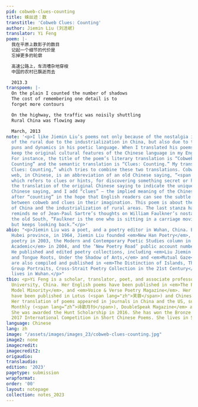 ```yaml
---
pid: cobweb-clues-counting
title: 蛛丝迹：数
transtitle: 'Cobweb Clues: Counting'
author: Jiemin Liu (刘洁岷)
translator: Yi Feng
poem: |-
  我在平原上数影子的数目
  记起一个细节的代价是
  忘掉更多的轮廓

  高速公路上，车流嘈杂地穿梭
  中国的农村已飘逝而去

  2013.3
transpoem: |-
  On the plain I counted the number of shadows
  The cost of remembering one detail is to
  forget more contours

  On the highway, the traffic was noisily shuttling
  Rural China was flowing away

  March, 2013
note: '<p>I like Jiemin Liu’s poems not only because of the nostalgia in the loss
  of the rural due to the industrialization in China, but also due to the estrangement,
  puns and dynamics in his poetic language. When I translated his poems, I tried to
  keep the original cultural features of the Chinese language in my English translation.
  For instance, the title of the poem’s literary translation is “Cobweb’s Traces:
  Counting” and the semantic translation is “Clues: Counting.” My translation is “Cobweb
  Clues: Counting,” which tries to combine these two translations. Cobweb, or spider’s
  web, in Chinese, is an abbreviation of an old Chinese saying, “<span lang="zh">蛛丝马迹,</span>”
  which refers to clues or hints, for discovering something secret or hidden. I keep
  the translation of the original Chinese saying to indicate the unique image in the
  Chinese saying, and I add “clues” — the implied meaning of the Chinese saying —
  after “counting” in the hope that English readers can see the subtle connection
  between cobweb and clues in their imagination. This poem is about the fast development
  of China and the industrialization of rural areas. The last stanza has a pun, which
  reminds me of Jean-Paul Sartre’s thoughts on William Faulkner’s nostalgia towards
  the old South, “Faulkner is the one who is sitting in a carriage moving forward
  but keeps looking back.”</p>'
abio: "<p>Jiemin Liu was a poet, and a poetry editor in Wuhan, China. Born in Songzi,
  Hubei province, in 1964, Jiemin Liu founded <em>New Han Poetry</em>, a journal of
  poetry in 2003, the Modern and Contemporary Poetic Studies column in <em>Jianghan
  Academic</em> in 2004, and the ‘New Poetry Road’ public account number in 2016.
  He published and edited poetry collections, including <em>Liu Jiemin Poems, Roots
  and Tongue Roots, Under the Shadow of Ants,</em> and <em>Mutual Gaze</em>. His poems
  are also compiled and published in <em>The Distinction of Islands, The Charm of
  Group Portraits, Cross-Strait Poetry Collection in the 21st Century</em>. He now
  lives in Wuhan.</p>"
tbio: <p>Yi Feng is a scholar, translator, poet, and associate professor at Northeastern
  University, China. Her English poems have been published in <em>The Penn Review,
  Model Minority</em>, and <em>Voice & Verse Poetry Magazine</em>. Her Chinese poems
  have been published in Lotus (<span lang="zh">芙蓉</span>) and Chinese Poetry Website.
  Her translation of poems appeared in journals in China and the US, such as <em>Poetry
  Monthly (<span lang=”zh”>诗歌月刊</span>), DoubleSpeak Magazine</em> and <em>Anomaly</em>.
  She was awarded the Hunt Scholarship in 2016. She has won the Bronze Prize in the
  2017 International Competition in Short Chinese Poems. She lives in Shenyang, China.</p>
language: Chinese
lang: zh
image: "/assets/images/images_23/cobweb-clues-counting.jpg"
image2: none
imagecredit: 
imagecredit2: 
origaudio: 
translaudio: 
edition: '2023'
pagetype: submission
wrapformat: 
order: '00'
layout: notepage
collection: notes_2023
---
```

